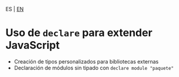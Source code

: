 <!-- MULTILANGUAJE MENU START -->
ES | [EN](https://lckpig.gitbook.io/practical-dev-handbook/typescript/interoperability-migration/using-declare)
<!-- MULTILANGUAJE MENU END -->

# Uso de `declare` para extender JavaScript
 
- Creación de tipos personalizados para bibliotecas externas
- Declaración de módulos sin tipado con `declare module "paquete"` 